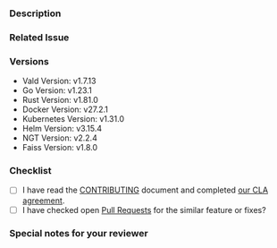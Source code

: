 <!--- Provide a general summary of your changes in the Title above -->

### Description

<!-- Describe your changes in detail -->
<!-- It would be better to describe the details especially What changed and Why you changed -->

### Related Issue

<!-- This project mainly accepts pull requests related to open issues -->
<!-- NOTE: If suggesting a new feature or change, please discuss it in an issue first -->
<!-- NOTE: If fixing a bug, there should be an issue describing it with steps to reproduce -->
<!-- Please link to the issue here: -->

### Versions

<!--- Please change the versions below along with your environment -->
- Vald Version: v1.7.13
- Go Version: v1.23.1
- Rust Version: v1.81.0
- Docker Version: v27.2.1
- Kubernetes Version: v1.31.0
- Helm Version: v3.15.4
- NGT Version: v2.2.4
- Faiss Version: v1.8.0

### Checklist

<!-- For completed items, change [ ] to [x]. -->
<!-- NOTE: these things are not required to open a PR and can be done afterwards / while the PR is open. -->

- [ ] I have read the [CONTRIBUTING](https://github.com/vdaas/vald/blob/main/CONTRIBUTING.md) document and completed [our CLA agreement](https://cla-assistant.io/vdaas/vald).
- [ ] I have checked open [Pull Requests](https://github.com/vdaas/vald/pulls) for the similar feature or fixes?

### Special notes for your reviewer

<!-- Please tell us anything you would like to share to reviewers related this PR -->
